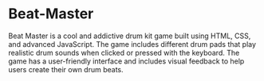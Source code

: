 # Beat-Master
Beat Master is a cool and addictive drum kit game built using HTML, CSS, and advanced JavaScript. The game includes different drum pads that play realistic drum sounds when clicked or pressed with the keyboard. The game has a user-friendly interface and includes visual feedback to help users create their own drum beats. 
